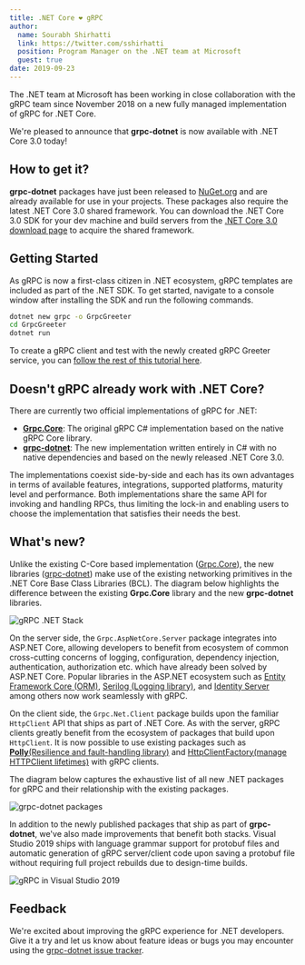 ```yaml
---
title: .NET Core ❤ gRPC
author:
  name: Sourabh Shirhatti
  link: https://twitter.com/sshirhatti
  position: Program Manager on the .NET team at Microsoft
  guest: true
date: 2019-09-23
---
```


The .NET team at Microsoft has been working in close collaboration with the gRPC team since November 2018 on a new fully managed implementation of gRPC for .NET Core.

We're pleased to announce that **grpc-dotnet** is now available with .NET Core 3.0 today!

## How to get it?

**grpc-dotnet** packages have just been released to [NuGet.org](https://www.nuget.org/profiles/grpc-packages) and are already available for use in your projects. These packages also require the latest .NET Core 3.0 shared framework. You can download the .NET Core 3.0 SDK for your dev machine and build servers from the [.NET Core 3.0 download page](https://aka.ms/netcore3download) to acquire the shared framework.

## Getting Started

As gRPC is now a first-class citizen in .NET ecosystem, gRPC templates are included as part of the .NET SDK. To get started, navigate to a console window after installing the SDK and run the following commands.

```sh
dotnet new grpc -o GrpcGreeter
cd GrpcGreeter
dotnet run
```

To create a gRPC client and test with the newly created gRPC Greeter service, you can [follow the rest of this tutorial here](https://docs.microsoft.com/aspnet/core/tutorials/grpc/grpc-start).

## Doesn't gRPC already work with .NET Core?

There are currently two official implementations of gRPC for .NET:

- [**Grpc.Core**](https://github.com/grpc/grpc/tree/master/src/csharp): The original gRPC C# implementation based on the native gRPC Core library.
- [**grpc-dotnet**](https://github.com/grpc/grpc-dotnet): The new implementation written entirely in C# with no native dependencies and based on the newly released .NET Core 3.0.

The implementations coexist side-by-side and each has its own advantages in terms of available features, integrations, supported platforms, maturity level and performance. Both implementations share the same API for invoking and handling RPCs, thus limiting the lock-in and enabling users to choose the implementation that satisfies their needs the best.

## What's new?

Unlike the existing C-Core based implementation ([Grpc.Core](https://github.com/grpc/grpc/tree/master/src/csharp)), the new libraries ([grpc-dotnet](https://github.com/grpc/grpc-dotnet)) make use of the existing networking primitives in the .NET Core Base Class Libraries (BCL). The diagram below highlights the difference between the existing **Grpc.Core** library and the new **grpc-dotnet** libraries.

<p><img src="/img/grpc-dotnet.svg" alt="gRPC .NET Stack" /></p>

On the server side, the `Grpc.AspNetCore.Server` package integrates into ASP.NET Core, allowing developers to benefit from ecosystem of common cross-cutting concerns of logging, configuration, dependency injection, authentication, authorization etc. which have already been solved by ASP.NET Core. Popular libraries in the ASP.NET ecosystem such as [Entity Framework Core (ORM)](https://github.com/aspnet/EntityFrameworkCore), [Serilog (Logging library)](https://github.com/serilog/serilog), and [Identity Server](https://github.com/IdentityServer/IdentityServer4) among others now work seamlessly with gRPC.

On the client side, the `Grpc.Net.Client` package builds upon the familiar `HttpClient` API that ships as part of .NET Core. As with the server, gRPC clients greatly benefit from the ecosystem of packages that build upon `HttpClient`. It is now possible to use existing packages such as [**Polly**(Resilience and fault-handling library)](https://github.com/App-vNext/Polly) and [HttpClientFactory(manage HTTPClient lifetimes)](https://docs.microsoft.com/aspnet/core/fundamentals/http-requests) with gRPC clients.

The diagram below captures the exhaustive list of all new .NET packages for gRPC and their relationship with the existing packages.

<p><img src="/img/grpc-dotnet-packages.svg" alt="grpc-dotnet packages" /></p>

In addition to the newly published packages that ship as part of **grpc-dotnet**, we've also made improvements that benefit both stacks. Visual Studio 2019 ships with language grammar support for protobuf files and automatic generation of gRPC server/client code upon saving a protobuf file without requiring full project rebuilds due to design-time builds.

<p><img src="/img/grpc-visualstudio.png" alt="gRPC in Visual Studio 2019" /></p>

## Feedback

We're excited about improving the gRPC experience for .NET developers. Give it a try and let us know about feature ideas or bugs you may encounter using the [grpc-dotnet issue tracker](https://github.com/grpc/grpc-dotnet/issues).
